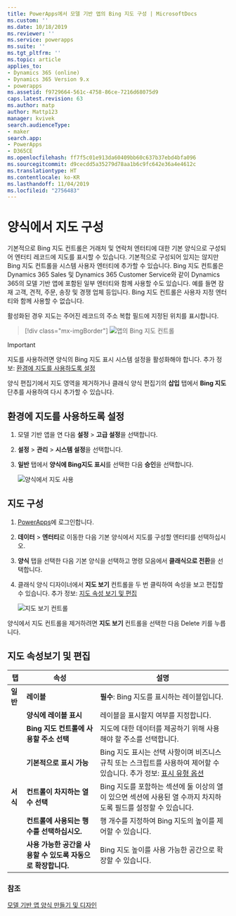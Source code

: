 ```yaml
---
title: PowerApps에서 모델 기반 앱의 Bing 지도 구성 | MicrosoftDocs
ms.custom: ''
ms.date: 10/18/2019
ms.reviewer: ''
ms.service: powerapps
ms.suite: ''
ms.tgt_pltfrm: ''
ms.topic: article
applies_to:
- Dynamics 365 (online)
- Dynamics 365 Version 9.x
- powerapps
ms.assetid: f9729664-561c-4758-86ce-7216d68075d9
caps.latest.revision: 63
ms.author: matp
author: Mattp123
manager: kvivek
search.audienceType:
- maker
search.app:
- PowerApps
- D365CE
ms.openlocfilehash: ff7f5c01e913da60409bb60c637b37ebd4bfa096
ms.sourcegitcommit: d9cecdd5a35279d78aa1b6c9fc642e36a4e4612c
ms.translationtype: HT
ms.contentlocale: ko-KR
ms.lasthandoff: 11/04/2019
ms.locfileid: "2756483"
---
```

# <a name="configure-a-map-on-a-form"></a>양식에서 지도 구성
기본적으로 Bing 지도 컨트롤은 거래처 및 연락처 엔터티에 대한 기본 양식으로 구성되어 엔터티 레코드에 지도를 표시할 수 있습니다. 기본적으로 구성되어 있지는 않지만 Bing 지도 컨트롤을 시스템 사용자 엔터티에 추가할 수 있습니다. Bing 지도 컨트롤은 Dynamics 365 Sales 및 Dynamics 365 Customer Service와 같이 Dynamics 365의 모델 기반 앱에 포함된 일부 엔터티와 함께 사용할 수도 있습니다. 예를 들면 잠재 고객, 견적, 주문, 송장 및 경쟁 업체 등입니다. Bing 지도 컨트롤은 사용자 지정 엔터티와 함께 사용할 수 없습니다.  

활성화된 경우 지도는 주어진 레코드의 주소 복합 필드에 지정된 위치를 표시합니다. 

> [!div class="mx-imgBorder"] 
> ![앱의 Bing 지도 컨트롤](media/bing-map-example.png "앱의 Bing 지도 컨트롤")

> [!IMPORTANT]
> 지도를 사용하려면 양식의 Bing 지도 표시 시스템 설정을 활성화해야 합니다. 추가 정보: [환경에 지도를 사용하도록 설정](#enable-maps-for-your-environment)

양식 편집기에서 지도 영역을 제거하거나 클래식 양식 편집기의 **삽입** 탭에서 **Bing 지도** 단추를 사용하여 다시 추가할 수 있습니다.

## <a name="enable-maps-for-your-environment"></a>환경에 지도를 사용하도록 설정
1. 모델 기반 앱을 연 다음 **설정** > **고급 설정**을 선택합니다. 
2. **설정** > **관리** > **시스템 설정**을 선택합니다. 
3. **일반** 탭에서 **양식에 Bing지도 표시**를 선택한 다음 **승인**을 선택합니다. 
 
    ![양식에서 지도 사용](media/enable-maps.png)

## <a name="configure-a-map"></a>지도 구성 
1. [PowerApps](https://make.powerapps.com/?utm_source=padocs&utm_medium=linkinadoc&utm_campaign=referralsfromdoc)에 로그인합니다. 
2. **데이터** > **엔터티**로 이동한 다음 기본 양식에서 지도를 구성할 엔터티를 선택하십시오. 
3. **양식** 탭을 선택한 다음 기본 양식을 선택하고 명령 모음에서 **클래식으로 전환**을 선택합니다. 
4. 클래식 양식 디자이너에서 **지도 보기** 컨트롤을 두 번 클릭하여 속성을 보고 편집할 수 있습니다. 추가 정보: [지도 속성 보기 및 편집](#view-and-edit-map-properties)

    ![지도 보기 컨트롤](media/map-view-control.png)

양식에서 지도 컨트롤을 제거하려면 **지도 보기** 컨트롤을 선택한 다음 Delete 키를 누릅니다.

## <a name="view-and-edit-map-properties"></a>지도 속성보기 및 편집

|      탭       |                        속성                         |                                                                                                  설명                                                                                                   |
|----------------|---------------------------------------------------------|----------------------------------------------------------------------------------------------------------------------------------------------------------------------------------------------------------------|
|  **일반**   |                        **레이블**                        |                                                                              **필수**: Bing 지도를 표시하는 레이블입니다.                                                                               |
|                |              **양식에 레이블 표시**              |                                                                                     레이블을 표시할지 여부를 지정합니다.                                                                                     |
|                | **Bing 지도 컨트롤에 사용할 주소 선택** |                                                                        지도에 대한 데이터를 제공하기 위해 사용해야 할 주소를 선택합니다.                                                                        |
|                |                 **기본적으로 표시 가능**                  | Bing 지도 표시는 선택 사항이며 비즈니스 규칙 또는 스크립트를 사용하여 제어할 수 있습니다. 추가 정보: [표시 유형 옵션](visibility-options-legacy.md) |
| **서식** |  **컨트롤이 차지하는 열 수 선택**  |                              Bing 지도를 포함하는 섹션에 둘 이상의 열이 있으면 섹션에 사용된 열 수까지 차지하도록 필드를 설정할 수 있습니다.                              |
|                |   **컨트롤에 사용되는 행 수를 선택하십시오.**    |                                                                  행 개수를 지정하여 Bing 지도의 높이를 제어할 수 있습니다.                                                                   |
|                |     **사용 가능한 공간을 사용할 수 있도록 자동으로 확장합니다.**     |                                                                        Bing 지도 높이를 사용 가능한 공간으로 확장할 수 있습니다.                                                                        |

### <a name="see-also"></a>참조
[모델 기반 앱 양식 만들기 및 디자인](create-design-forms.md) 
